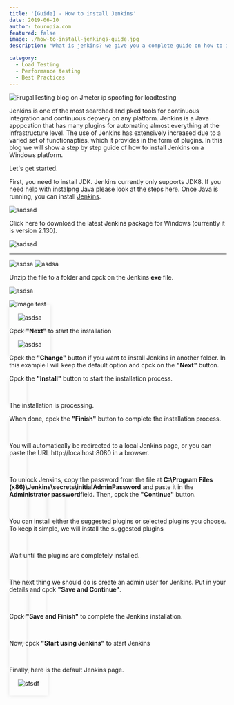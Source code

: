 ```yaml
---
title: '[Guide] - How to install Jenkins'
date: 2019-06-10
author: touropia.com
featured: false
image: ./how-to-install-jenkings-guide.jpg
description: "What is jenkins? we give you a complete guide on how to install jenkins..."

category:
  - Load Testing
  - Performance testing
  - Best Practices
---
```



![FrugalTesting blog on Jmeter ip spoofing for loadtesting](/how-to-install-jenkins-4.jpg)


<p >
Jenkins is one of the most searched and pked tools for continuous integration and continuous depvery on any platform. Jenkins is a Java apppcation that has many plugins for automating almost everything at the infrastructure level. The use of Jenkins has extensively increased due to a varied set of functionapties, which it provides in the form of plugins. In this blog we will show a step by step guide of how to install Jenkins on a Windows platform.
</p>
<p > Let's get started.</p>
<p >First, you need to install JDK. Jenkins currently only supports JDK8. If you need help with instalpng Java please look at the steps here. Once Java is running, you can install <a href="https://jenkins.io/" target="\_blank">Jenkins</a>.</p>

<img class="main-img img-responsive" src="./how-to-install-jenkins-2.jpg" alt="sadsad" title="">

<p>Click here to download the latest Jenkins package for Windows (currently it is version 2.130).</p>

<img class="main-img img-responsive" src="./how-to-install-jenkins-2.jpg" alt="sadsad" title="">
<hr>
<img class="main-img img-responsive" src="./how-to-install-jenkins-3.jpg" alt="asdsa" title="">

<img class="main-img img-responsive" src="./how-to-install-jenkins-4.jpg" alt="asdsa" title="">

<p> Unzip the file to a folder and cpck on the Jenkins <b>exe</b> file.</p>

<img class="main-img img-responsive" src="./how-to-install-jenkins-5.jpg" alt="asdsa" title="">

![Image test](./how-to-install-jenkins-5.jpg)

<a style="width:88%; margin-top:20px; margin-bottom:20px;padding:20px; box-shadow:0 0 10px rgba(0,0,0,0.1)">
<img class="main-img img-responsive" src="./how-to-install-jenkins-6.jpg" alt="asdsa" title="">
</a>
<p> Cpck <b>"Next"</b> to start the installation</p>
<a style="width:88%; margin-top:20px; margin-bottom:20px;padding:20px; box-shadow:0 0 10px rgba(0,0,0,0.1)">
<img class="main-img img-responsive" src="./how-to-install-jenkins-7.png" alt="asdsa" title="">
</a>
<p>Cpck the <b>"Change"</b> button if you want to install Jenkins in another folder. In this example I will keep the default option and cpck on the <b>"Next"</b> button.</p>
<p>Cpck the <b>"Install"</b> button to start the installation process.</p>
<a style="width:88%; margin-top:20px; margin-bottom:20px;padding:20px; box-shadow:0 0 10px rgba(0,0,0,0.1)">
<img class="main-img img-responsive" src="./how-to-install-jenkins-8.png" alt="" title="">
</a>
<p>The installation is processing.</p>
<p>When done, cpck the <b>"Finish"</b> button to complete the installation process.</p>
<a style="width:88%; margin-top:20px; margin-bottom:20px;padding:20px; box-shadow:0 0 10px rgba(0,0,0,0.1)">
<img class="main-img img-responsive" src="./how-to-install-jenkins-9.png" alt="" title="">
</a>
<p>You will automatically be redirected to a local Jenkins page, or you can paste the URL http://localhost:8080 in a browser.</p>
<a style="width:88%; margin-top:20px; margin-bottom:20px;padding:20px; box-shadow:0 0 10px rgba(0,0,0,0.1)">
<img class="main-img img-responsive" src="./how-to-install-jenkins-10.jpg" alt="" title="">
</a>
<p>To unlock Jenkins, copy the password from the file at <b>C:\Program Files (x86)\Jenkins\secrets\initialAdminPassword</b> and paste it in the <b>Administrator password</b>field. Then, cpck the <b>"Continue"</b> button.</p>
<a style="width:88%; margin-top:20px; margin-bottom:20px;padding:20px; box-shadow:0 0 10px rgba(0,0,0,0.1)">
<img class="main-img img-responsive" src="./how-to-install-jenkins-11.jpg" alt="" title="">
</a>
<a style="width:88%; margin-top:20px; margin-bottom:20px;padding:20px; box-shadow:0 0 10px rgba(0,0,0,0.1)">
<img class="main-img img-responsive" src="./how-to-install-jenkins-12.jpg" alt="" title="">
</a>
<a style="width:88%; margin-top:20px; margin-bottom:20px;padding:20px; box-shadow:0 0 10px rgba(0,0,0,0.1)">
<img class="main-img img-responsive" src="./how-to-install-jenkins-13.jpg" alt="" title="">
</a>
<p>You can install either the suggested plugins or selected plugins you choose. To keep it simple, we will install the suggested plugins</p>
<a style="width:88%; margin-top:20px; margin-bottom:20px;padding:20px; box-shadow:0 0 10px rgba(0,0,0,0.1)">
<img class="main-img img-responsive" src="./how-to-install-jenkins-14.png" alt="" title="">
</a>
<p>Wait until the plugins are completely installed.</p>
<a style="width:88%; margin-top:20px; margin-bottom:20px;padding:20px; box-shadow:0 0 10px rgba(0,0,0,0.1)">
<img class="main-img img-responsive" src="./how-to-install-jenkins-15.jpg" alt="" title="">
</a>
<p>The next thing we should do is create an admin user for Jenkins. Put in your details and cpck <b>"Save and Continue"</b>.</p>
<a style="width:88%; margin-top:20px; margin-bottom:20px;padding:20px; box-shadow:0 0 10px rgba(0,0,0,0.1)">
<img class="main-img img-responsive" src="./how-to-install-jenkins-16.jpg" alt="" title="">
</a>
<a style="width:88%; margin-top:20px; margin-bottom:20px;padding:20px; box-shadow:0 0 10px rgba(0,0,0,0.1)">
<img class="main-img img-responsive" src="./how-to-install-jenkins-17.jpg" alt="" title="">
</a>
<p>Cpck <b>"Save and Finish"</b> to complete the Jenkins installation.</p>
<a style="width:88%; margin-top:20px; margin-bottom:20px;padding:20px; box-shadow:0 0 10px rgba(0,0,0,0.1)">
<img class="main-img img-responsive" src="./how-to-install-jenkins-18.jpg" alt="" title="">
</a>
<p>Now, cpck <b>"Start using Jenkins"</b> to start Jenkins</p>
<a style="width:88%; margin-top:20px; margin-bottom:20px;padding:20px; box-shadow:0 0 10px rgba(0,0,0,0.1)">
<img class="main-img img-responsive" src="./how-to-install-jenkins-19.jpg" alt="" title="">
</a>
<p>Finally, here is the default Jenkins page.</p>
<a style="width:88%; margin-top:20px; margin-bottom:20px;padding:20px; box-shadow:0 0 10px rgba(0,0,0,0.1)">
<img class="main-img img-responsive" src="./how-to-install-jenkins-20.png" alt="sfsdf" title="dfsf">
</a>
